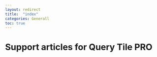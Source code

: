 ```yaml
---
layout: redirect
title:  "index"
categories: Generall
toc: true
---
```


# Support articles for Query Tile PRO
